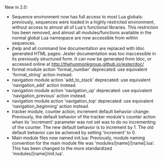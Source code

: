 New in 2.0:
 * Sequence environment now has full access to most Lua globals: previously,
   sequences were loaded in a highly restricted environment, without access
   to almost all of Lua's functional libraries. This restriction has been
   removed, and almost all modules/functions available in the normal global
   Lua namespace are now accessible from within sequences.
 * jhelp and all command line documentation are replaced with ldoc generated
   HTML pages: Jester documentation was too inaccessible in its previously
   structured form. It can now be generated from ldoc, or accessed online at
   http://thehunmonkgroup.github.io/jester/doc/
 * format module action 'format_number' deprecated: use equivalent
   'format_string' action instead.
 * navigation module action 'add_to_stack' deprecated: use equivalent
   'navigation_add' action instead.
 * navigation module action 'navigation_up' deprecated: use equivalent
   'navigation_previous' action instead.
 * navigation module action 'navigation_top' deprecated: use equivalent
   'navigation_beginning' action instead.
 * tracker module, counter action, increment default behavior change:
   Previously, the default behavior of the tracker module's counter action
   when its 'increment' parameter was not set was to do no incrementing of
   the counter. The new default behavior is to increment by 1. The old default
   behavior can be acheived by setting 'increment' to 0.
 * Main module files now named init.lua: Previously, module naming convention
   for the main module file was 'modules/[name]/[name].lua'. This has been
   changed to the more standardized 'modules/[name]/init.lua'.
